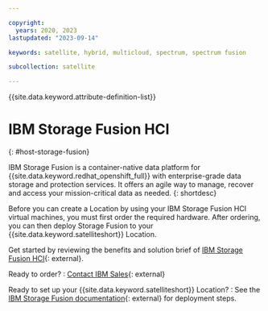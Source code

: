 ```yaml
---

copyright:
  years: 2020, 2023
lastupdated: "2023-09-14"

keywords: satellite, hybrid, multicloud, spectrum, spectrum fusion

subcollection: satellite

---
```


{{site.data.keyword.attribute-definition-list}}


# IBM Storage Fusion HCI
{: #host-storage-fusion}

IBM Storage Fusion is a container-native data platform for {{site.data.keyword.redhat_openshift_full}} with enterprise-grade data storage and protection services. It offers an agile way to manage, recover and access your mission-critical data as needed.
{: shortdesc}

Before you can create a Location by using your IBM Storage Fusion HCI virtual machines, you must first order the required hardware. After ordering, you can then deploy Storage Fusion to your {{site.data.keyword.satelliteshort}} Location. 

Get started by reviewing the benefits and solution brief of [IBM Storage Fusion HCI](https://www.ibm.com/products/storage-fusion){: external}.


Ready to order?
:   [Contact IBM Sales](https://www.ibm.com/products/storage-fusion){: external}

Ready to set up your {{site.data.keyword.satelliteshort}} Location?
:   See the [IBM Storage Fusion documentation](https://ibmdocs-test.dcs.ibm.com/docs/en/spectrum-fusion/2.5?topic=cloud-satellite-storage-fusion-hci-system){: external} for deployment steps.


